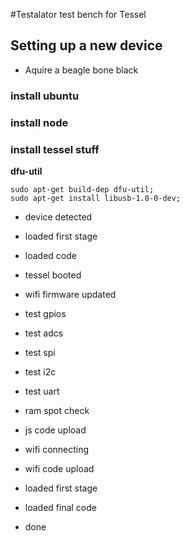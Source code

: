#Testalator
test bench for Tessel


## Setting up a new device

* Aquire a beagle bone black


### install ubuntu

### install node

### install tessel stuff


**dfu-util**
```
sudo apt-get build-dep dfu-util;
sudo apt-get install libusb-1.0-0-dev;

```


* device detected
* loaded first stage
* loaded code
* tessel booted
* wifi firmware updated

* test gpios
* test adcs
* test spi
* test i2c
* test uart
* ram spot check
* js code upload
* wifi connecting
* wifi code upload

* loaded first stage
* loaded final code
* done